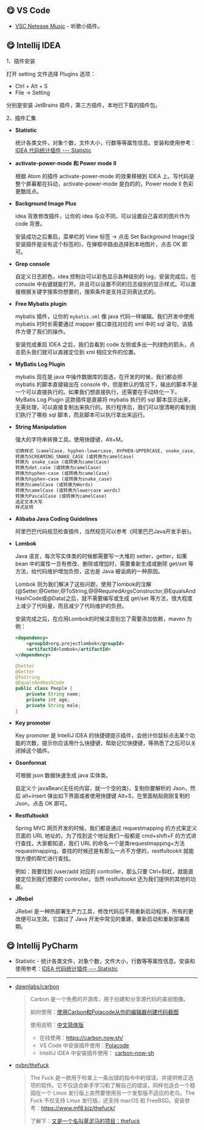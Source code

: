 ## :yum: VS Code

- [VSC Netease Music](https://github.com/nondanee/vsc-netease-music) - 听歌小插件。







## :yum: Intellij IDEA

1、插件安装

打开 setting 文件选择 Plugins 选项：

- Ctrl + Alt + S
- File -> Setting

分别是安装 JetBrains 插件，第三方插件，本地已下载的插件包。



2、插件汇集

- **Statistic**

  统计各类文件，对象个数，文件大小，行数等等属性信息。安装和使用参考：[IDEA 代码统计插件 --- Statistic](https://blog.csdn.net/u014430366/article/details/77574222)

- **activate-power-mode 和 Power mode II**

  根据 Atom 的插件 activate-power-mode 的效果移植到 IDEA 上。写代码是整个屏幕都在抖动，activate-power-mode 是白的的，Power mode II 色彩更酷炫点。

- **Background Image Plus**

  idea 背景修改插件，让你的 idea 与众不同，可以设置自己喜欢的图片作为 code 背景。

  安装成功之后重启，菜单栏的 View 标签 -> 点击 Set Background Image(没安装插件是没有这个标签的)，在弹框中路由选择到本地图片，点击 OK 即可。

- **Grep console**

  自定义日志颜色，idea 控制台可以彩色显示各种级别的 log，安装完成后，在 console 中右键就能打开。并且可以设置不同的日志级别的显示样式。可以直接根据关键字搜索你想要的，搜索条件是支持正则表达式的。

- **Free Mybatis plugin**

  mybatis 插件，让你的 `mybatis.xml` 像 java 代码一样编辑。我们开发中使用 mybatis 时时长需要通过 mapper 接口查找对应的 xml 中的 sql 语句，该插件方便了我们的操作。

  安装完成重启 IDEA 之后，我们会看到 code 左侧或多出一列绿色的箭头，点击箭头我们就可以直接定位到 xml 相应文件的位置。

- **MyBatis Log Plugin**

  mybatis 现在是 java 中操作数据库的首选，在开发的时候，我们都会把 mybatis 的脚本直接输出在 console 中，但是默认的情况下，输出的脚本不是一个可以直接执行的。如果我们想直接执行，还需要在手动转化一下。MyBatis Log Plugin 这款插件是直接将 mybatis 执行的 sql 脚本显示出来，无需处理，可以直接复制出来执行的。执行程序后，我们可以很清晰的看到我们执行了哪些 sql 脚本，而且脚本可以执行拿出来运行。

- **String Manipulation**

  强大的字符串转换工具。使用快捷键，Alt+M。

  ``` xml
  切换样式（camelCase, hyphen-lowercase, HYPHEN-UPPERCASE, snake_case, SCREAMING_SNAKE_CASE, dot.case, words lowercase, Words Capitalized, PascalCase）
  转换为SCREAMING_SNAKE_CASE (或转换为camelCase)
  转换为 snake_case (或转换为camelCase)
  转换为dot.case (或转换为camelCase)
  转换为hyphen-case (或转换为camelCase)
  转换为hyphen-case (或转换为snake_case)
  转换为camelCase (或转换为Words)
  转换为camelCase (或转换为lowercase words)
  转换为PascalCase (或转换为camelCase)
  选定文本大写
  样式反转
  ```

- **Alibaba Java Coding Guidelines**

  阿里巴巴代码规范检查插件，当然规范可以参考《阿里巴巴Java开发手册》。

- **Lombok**

  Java 语言，每次写实体类的时候都需要写一大堆的 setter，getter，如果 bean 中的属性一旦有修改、删除或增加时，需要重新生成或删除 get/set 等方法，给代码维护增加负担，这也是 Java 被诟病的一种原因。

  Lombok 则为我们解决了这些问题，使用了lombok的注解(@Setter,@Getter,@ToString,@@RequiredArgsConstructor,@EqualsAndHashCode或@Data)之后，就不需要编写或生成 get/set 等方法，很大程度上减少了代码量，而且减少了代码维护的负担。

  安装完成之后，在应用Lombok的时候注意别忘了需要添加依赖，maven 为例：

  ``` xml
  <dependency>
      <groupId>org.projectlombok</groupId>
      <artifactId>lombok</artifactId>
  </dependency>
  ```

  ``` java
  @Setter
  @Getter
  @ToString
  @EqualsAndHashCode
  public class People {
      private String name;
      private int age;
      private String male;
  }
  ```

- **Key promoter**

  Key promoter 是 IntelliJ IDEA 的快捷键提示插件，会统计你鼠标点击某个功能的次数，提示你应该用什么快捷键，帮助记忆快捷键，等熟悉了之后可以关闭掉这个插件。

- **Gsonformat**

  可根据 json 数据快速生成 java 实体类。

  自定义个 javaBean(无任何内容，就一个空的类)，复制你要解析的 Json，然后 alt+insert 弹出如下界面或者使用快捷键 Alt+S，在里面粘贴刚刚复制的 Json，点击 OK 即可。

- **Restfultookit**

  Spring MVC 网页开发的时候，我们都是通过 requestmapping 的方式来定义页面的 URL 地址的，为了找到这个地址我们一般都是 cmd+shift+F 的方式进行查找，大家都知道，我们 URL 的命名一个是类requestmapping+方法requestmapping，查找的时候还是有那么一点不方便的，restfultookit 就能很方便的帮忙进行查找。

  例如：我要找到 /user/add 对应的 controller，那么只要 Ctrl+斜杠，就能直接定位到我们想要的 controller。当然 restfultookit 还为我们提供的其他的功能。

- **JRebel**

  JRebel 是一种热部署生产力工具，修改代码后不用重新启动程序，所有的更改便可以生效。它跳过了 Java 开发中常见的重建、重新启动和重新部署周期。
  
  






## :yum: ​Intellij PyCharm

- Statistic - 统计各类文件，对象个数，文件大小，行数等等属性信息。安装和使用参考：[IDEA 代码统计插件 --- Statistic](https://blog.csdn.net/u014430366/article/details/77574222)







---





- [dawnlabs/carbon](https://github.com/dawnlabs/carbon/blob/master/docs/README.cn.zh.md)

  > Carbon 是一个免费的开源库，用于创建和分享源代码的美丽图像。
  >
  > 如何使用：[使用Carbon和Polacode从你的编辑器创建代码截图](https://segmentfault.com/a/1190000014579171)
  >
  > 使用说明：[中文简体版](https://github.com/dawnlabs/carbon/blob/master/docs/README.cn.zh.md)
  >
  > - 在线使用：https://carbon.now.sh/
  > - VS Code 中安装插件使用：[Polacode](https://marketplace.visualstudio.com/items?itemName=pnp.polacode)
  > - IntelliJ IDEA 中安装插件使用： [carbon-now-sh](https://plugins.jetbrains.com/plugin/10469-carbon-now-sh)

- [nvbn/thefuck](https://github.com/nvbn/thefuck)

  > The Fuck 是一款用于检查上一条出错的指令中的错误，并提供修正选项的软件。它不仅适合新手学习和了解自己的错误，同样也适合一个稳固在一个 Linux 发行版上突然要使用另一个发型版不适应的老鸟。The Fuck 不仅支持 Linux 发行版，还支持 macOS 和 FreeBSD。安装参考：https://www.mf8.biz/thefuck/
  >
  > 了解下：[又是一个名叫草泥马的项目：thefuck](https://segmentfault.com/a/1190000002740344)